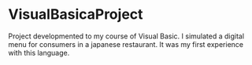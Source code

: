 # VisualBasicaProject
Project developmented to my course of Visual Basic. I simulated a digital menu for consumers in a japanese restaurant.  It was my first experience with this language.
